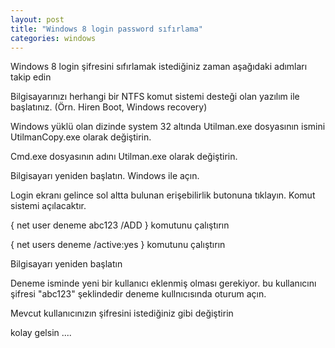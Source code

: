 ```yaml
---
layout: post
title: "Windows 8 login password sıfırlama"
categories: windows
---
```


Windows 8 login şifresini sıfırlamak istediğiniz zaman aşağıdaki adımları takip edin


Bilgisayarınızı herhangi bir NTFS komut sistemi desteği olan yazılım ile başlatınız. (Örn. Hiren Boot, Windows recovery)

Windows yüklü olan dizinde system 32 altında Utilman.exe dosyasının ismini UtilmanCopy.exe olarak değiştirin.

Cmd.exe dosyasının adını Utilman.exe olarak değiştirin.

Bilgisayarı yeniden başlatın. Windows ile açın.

Login ekranı gelince sol altta bulunan erişebilirlik butonuna tıklayın. Komut sistemi açılacaktır.

{ net user deneme  abc123 /ADD } komutunu çalıştırın

{ net users deneme /active:yes } komutunu çalıştırın

Bilgisayarı yeniden başlatın

Deneme isminde yeni bir kullanıcı eklenmiş olması gerekiyor. bu kullanıcını şifresi "abc123" şeklindedir deneme kullnıcısında oturum açın.

Mevcut kullanıcınızın şifresini istediğiniz gibi değiştirin



kolay gelsin ....
